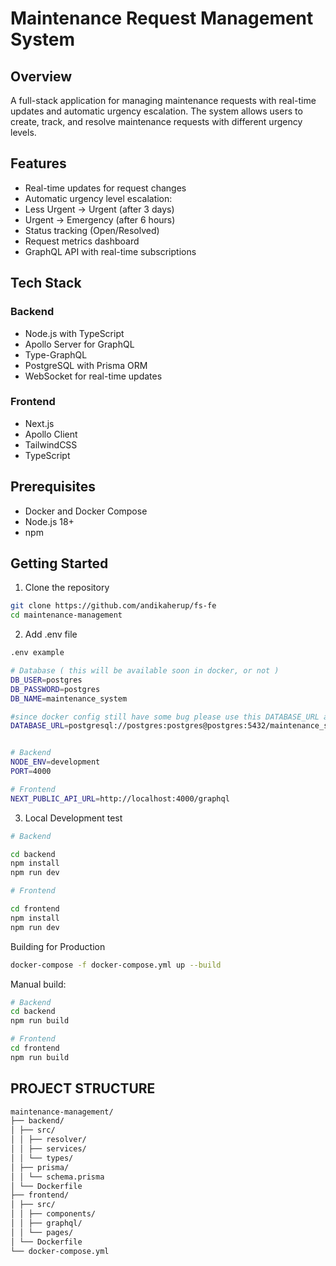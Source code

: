 # Maintenance Request Management System

## Overview

A full-stack application for managing maintenance requests with real-time updates and automatic urgency escalation. The system allows users to create, track, and resolve maintenance requests with different urgency levels.

## Features

- Real-time updates for request changes
- Automatic urgency level escalation:
- Less Urgent → Urgent (after 3 days)
- Urgent → Emergency (after 6 hours)
- Status tracking (Open/Resolved)
- Request metrics dashboard
- GraphQL API with real-time subscriptions

## Tech Stack

### Backend

- Node.js with TypeScript
- Apollo Server for GraphQL
- Type-GraphQL
- PostgreSQL with Prisma ORM
- WebSocket for real-time updates

### Frontend

- Next.js
- Apollo Client
- TailwindCSS
- TypeScript

## Prerequisites

- Docker and Docker Compose
- Node.js 18+
- npm

## Getting Started

1. Clone the repository

```bash
git clone https://github.com/andikaherup/fs-fe
cd maintenance-management
```

2. Add .env file

```bash
.env example

# Database ( this will be available soon in docker, or not )
DB_USER=postgres
DB_PASSWORD=postgres
DB_NAME=maintenance_system

#since docker config still have some bug please use this DATABASE_URL and use your own database configuration
DATABASE_URL=postgresql://postgres:postgres@postgres:5432/maintenance_system


# Backend
NODE_ENV=development
PORT=4000

# Frontend
NEXT_PUBLIC_API_URL=http://localhost:4000/graphql
```

3. Local Development test

```bash
# Backend

cd backend
npm install
npm run dev

# Frontend

cd frontend
npm install
npm run dev

```

Building for Production

```bash
docker-compose -f docker-compose.yml up --build
```

Manual build:

```bash
# Backend
cd backend
npm run build

# Frontend
cd frontend
npm run build

```

## PROJECT STRUCTURE

```bash
maintenance-management/
├── backend/
│ ├── src/
│ │ ├── resolver/
│ │ ├── services/
│ │ └── types/
│ ├── prisma/
│ │ └── schema.prisma
│ └── Dockerfile
├── frontend/
│ ├── src/
│ │ ├── components/
│ │ ├── graphql/
│ │ └── pages/
│ └── Dockerfile
└── docker-compose.yml
```

